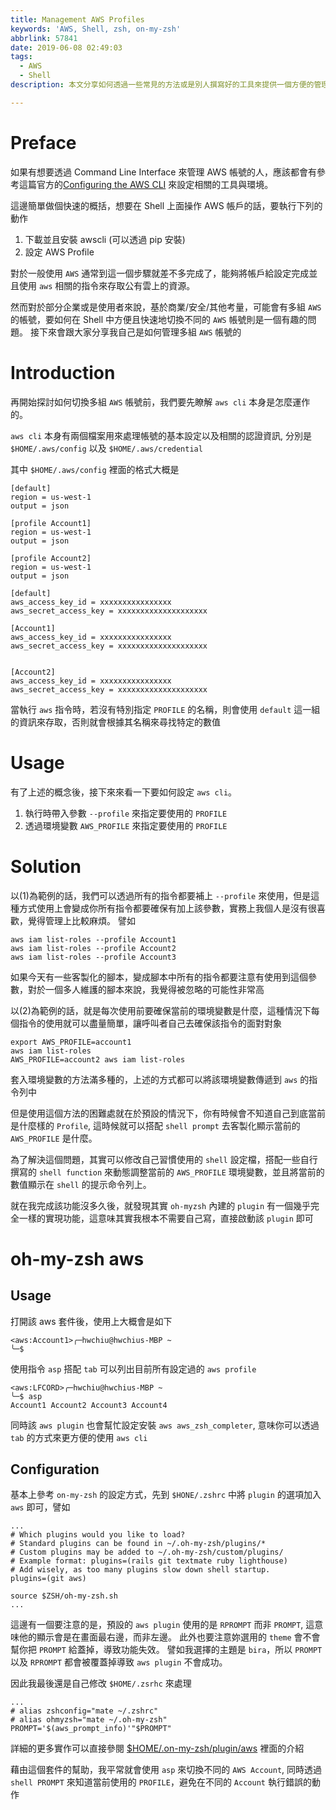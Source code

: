 ```yaml
---
title: Management AWS Profiles
keywords: 'AWS, Shell, zsh, on-my-zsh'
abbrlink: 57841
date: 2019-06-08 02:49:03
tags:
  - AWS
  - Shell
description: 本文分享如何透過一些常見的方法或是別人撰寫好的工具來提供一個方便的管理工具，讓操作者可以更方便的再多個 AWS 帳號中進行切換

---
```


# Preface
如果有想要透過 Command Line Interface 來管理 AWS 帳號的人，應該都會有參考這篇官方的[Configuring the AWS CLI](https://docs.aws.amazon.com/cli/latest/userguide/cli-chap-configure.html) 來設定相關的工具與環境。

這邊簡單做個快速的概括，想要在 Shell 上面操作 AWS 帳戶的話，要執行下列的動作
1. 下載並且安裝 awscli (可以透過 pip 安裝) 
2. 設定 AWS Profile


對於一般使用 `AWS` 通常到這一個步驟就差不多完成了，能夠將帳戶給設定完成並且使用 `aws` 相關的指令來存取公有雲上的資源。

然而對於部分企業或是使用者來說，基於商業/安全/其他考量，可能會有多組 `AWS` 的帳號，要如何在 Shell 中方便且快速地切換不同的 `AWS` 帳號則是一個有趣的問題。
接下來會跟大家分享我自己是如何管理多組 `AWS` 帳號的

# Introduction
再開始探討如何切換多組 `AWS` 帳號前，我們要先瞭解 `aws cli` 本身是怎麼運作的。

`aws cli` 本身有兩個檔案用來處理帳號的基本設定以及相關的認證資訊, 分別是
`$HOME/.aws/config` 以及 `$HOME/.aws/credential`

其中 `$HOME/.aws/config`  裡面的格式大概是
```bash=
[default]
region = us-west-1
output = json

[profile Account1]
region = us-west-1
output = json

[profile Account2]
region = us-west-1
output = json
```

```bash=
[default]
aws_access_key_id = xxxxxxxxxxxxxxxx
aws_secret_access_key = xxxxxxxxxxxxxxxxxxxx

[Account1]
aws_access_key_id = xxxxxxxxxxxxxxxx
aws_secret_access_key = xxxxxxxxxxxxxxxxxxxx


[Account2]
aws_access_key_id = xxxxxxxxxxxxxxxx
aws_secret_access_key = xxxxxxxxxxxxxxxxxxxx
```

當執行 `aws` 指令時，若沒有特別指定 `PROFILE` 的名稱，則會使用 `default`
 這一組的資訊來存取，否則就會根據其名稱來尋找特定的數值

# Usage
有了上述的概念後，接下來來看一下要如何設定 `aws cli`。
1. 執行時帶入參數 `--profile` 來指定要使用的 `PROFILE`
2. 透過環境變數 `AWS_PROFILE` 來指定要使用的 `PROFILE`

# Solution

以(1)為範例的話，我們可以透過所有的指令都要補上 `--profile` 來使用，但是這種方式使用上會變成你所有指令都要確保有加上該參數，實務上我個人是沒有很喜歡，覺得管理上比較麻煩。
譬如
```bash=
aws iam list-roles --profile Account1
aws iam list-roles --profile Account2
aws iam list-roles --profile Account3
```

如果今天有一些客製化的腳本，變成腳本中所有的指令都要注意有使用到這個參數，對於一個多人維護的腳本來說，我覺得被忽略的可能性非常高

以(2)為範例的話，就是每次使用前要確保當前的環境變數是什麼，這種情況下每個指令的使用就可以盡量簡單，讓呼叫者自己去確保該指令的面對對象
```bash=
export AWS_PROFILE=account1
aws iam list-roles 
AWS_PROFILE=account2 aws iam list-roles
```
套入環境變數的方法滿多種的，上述的方式都可以將該環境變數傳遞到 `aws` 的指令列中

但是使用這個方法的困難處就在於預設的情況下，你有時候會不知道自己到底當前是什麼樣的 `Profile`, 這時候就可以搭配 `shell prompt` 去客製化顯示當前的 `AWS_PROFILE` 是什麼。

為了解決這個問題，其實可以修改自己習慣使用的 `shell` 設定檔，搭配一些自行撰寫的 `shell function` 來動態調整當前的 `AWS_PROFILE` 環境變數，並且將當前的數值顯示在 `shell` 的提示命令列上。

就在我完成該功能沒多久後，就發現其實 `oh-myzsh` 內建的 `plugin` 有一個幾乎完全一樣的實現功能，這意味其實我根本不需要自己寫，直接啟動該 `plugin` 即可

# oh-my-zsh aws
## Usage
打開該 aws 套件後，使用上大概會是如下
```bash=
<aws:Account1>╭─hwchiu@hwchius-MBP ~
╰─$
```
使用指令 `asp` 搭配 `tab` 可以列出目前所有設定過的 `aws profile`
```bash=
<aws:LFCORD>╭─hwchiu@hwchius-MBP ~
╰─$ asp                                                          
Account1 Account2 Account3 Account4
```

同時該 `aws plugin` 也會幫忙設定安裝 `aws aws_zsh_completer`, 意味你可以透過 `tab` 的方式來更方便的使用 `aws cli` 

## Configuration
基本上參考 `on-my-zsh` 的設定方式，先到 `$HONE/.zshrc` 中將 `plugin` 的選項加入 `aws` 即可，譬如
```bash=
...
# Which plugins would you like to load?
# Standard plugins can be found in ~/.oh-my-zsh/plugins/*
# Custom plugins may be added to ~/.oh-my-zsh/custom/plugins/
# Example format: plugins=(rails git textmate ruby lighthouse)
# Add wisely, as too many plugins slow down shell startup.
plugins=(git aws)

source $ZSH/oh-my-zsh.sh
...
```

這邊有一個要注意的是，預設的 `aws plugin` 使用的是 `RPROMPT` 而非 `PROMPT`, 這意味他的顯示會是在畫面最右邊，而非左邊。
此外也要注意妳選用的 `theme` 會不會幫你把 `PROMPT` 給蓋掉，導致功能失效。
譬如我選擇的主題是 `bira`，所以 `PROMPT` 以及 `RPROMPT` 都會被覆蓋掉導致 `aws plugin` 不會成功。

因此我最後還是自己修改 `$HOME/.zsrhc` 來處理
```bash=
...
# alias zshconfig="mate ~/.zshrc"
# alias ohmyzsh="mate ~/.oh-my-zsh"
PROMPT='$(aws_prompt_info)'"$PROMPT"
```
詳細的更多實作可以直接參閱 [$HOME/.on-my-zsh/plugin/aws](https://github.com/robbyrussell/oh-my-zsh/tree/master/plugins/aws) 裡面的介紹

藉由這個套件的幫助，我平常就會使用 `asp` 來切換不同的 `AWS Account`, 同時透過 `shell PROMPT` 來知道當前使用的 `PROFILE`，避免在不同的 `Account` 執行錯誤的動作

